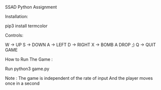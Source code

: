 SSAD Python Assignment

Installation:

pip3 install termcolor

Controls:

W -> UP
S -> DOWN
A -> LEFT
D -> RIGHT
X -> BOMB A DROP ;)
Q -> QUIT GAME

How to Run The Game :

Run python3 game.py

Note : The game is independent of the rate of input
And the player moves once in a second

